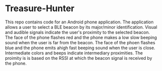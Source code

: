 # Treasure-Hunter
This repo contains code for an Android phone application.  The application allows a user to select a BLE beacon by its major/minor identification. Visual and audible signals indicate the user's proximity to the selected beacon.  The face of the phone flashes red and the phone makes a low slow beeping sound when the user is far from the beacon.  The face of the phoen flashes blue and the phone emits  ahigh fast beeping sound when the user is close.  Intermediate colors and beeps indicate intermediary proximities.  The proimity is is based on the RSSI at which the beacon signal is received by the phone.
